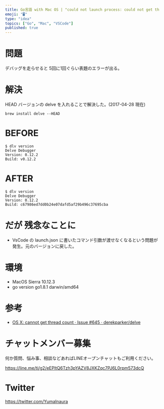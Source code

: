 ```yaml
---
title: Go言語 with Mac OS | "could not launch process: could not get thread cou
emoji: "🖥"
type: "idea"
topics: ["Go", "Mac", "VSCode"]
published: true
---
```


# 問題

デバッグを走らせると 5回に1回ぐらい表題のエラーが出る。

# 解決

HEAD バージョンの delve を入れることで解決した。(2017-04-28 現在)

```
brew install delve --HEAD
```

# BEFORE

```
$ dlv version
Delve Debugger
Version: 0.12.2
Build: v0.12.2
```

# AFTER

```
$ dlv version
Delve Debugger
Version: 0.12.2
Build: c67986ed7dd0b24e07dafd5af29b496c37695cba
```

# だが 残念なことに

- VsCode の launch.json に書いたコマンド引数が渡せなくなるという問題が発生。元のバージョンに戻した。

# 環境

- MacOS Sierra 10.12.3
- go version go1.8.1 darwin/amd64

# 参考

- [OS X: cannot get thread count · Issue #645 · derekparker/delve](https://github.com/derekparker/delve/issues/645#issuecomment-268020333)








<!-- Update From Qiita API -->

# チャットメンバー募集


何か質問、悩み事、相談などあればLINEオープンチャットもご利用ください。

https://line.me/ti/g2/eEPltQ6Tzh3pYAZV8JXKZqc7PJ6L0rpm573dcQ





# Twitter


https://twitter.com/YumaInaura


<!-- Update From Qiita API -->


